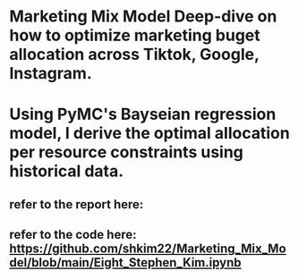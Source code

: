 # Marketing Mix Model Deep-dive on how to optimize marketing buget allocation across Tiktok, Google, Instagram.
# Using PyMC's Bayseian regression model, I derive the optimal allocation per resource constraints using historical data.

## refer to the report here:
## refer to the code here: https://github.com/shkim22/Marketing_Mix_Model/blob/main/Eight_Stephen_Kim.ipynb
